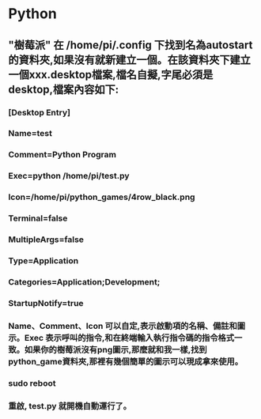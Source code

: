 # Python
## "樹莓派" 在 /home/pi/.config 下找到名為autostart的資料夾,如果沒有就新建立一個。在該資料夾下建立一個xxx.desktop檔案,檔名自擬,字尾必須是desktop,檔案內容如下:
### [Desktop Entry] 
### Name=test 
### Comment=Python Program 
### Exec=python /home/pi/test.py 
### Icon=/home/pi/python_games/4row_black.png 
### Terminal=false 
### MultipleArgs=false 
### Type=Application 
### Categories=Application;Development; 
### StartupNotify=true
### Name、Comment、Icon 可以自定,表示啟動項的名稱、備註和圖示。Exec 表示呼叫的指令,和在終端輸入執行指令碼的指令格式一致。如果你的樹莓派沒有png圖示,那麼就和我一樣,找到python_game資料夾,那裡有幾個簡單的圖示可以現成拿來使用。


### sudo reboot 
### 重啟, test.py 就開機自動運行了。
